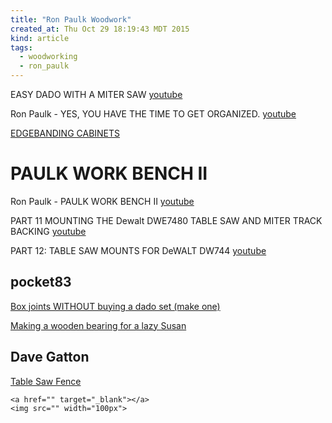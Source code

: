 ```yaml
---
title: "Ron Paulk Woodwork"
created_at: Thu Oct 29 18:19:43 MDT 2015
kind: article
tags:
  - woodworking
  - ron_paulk
---
```




EASY DADO WITH A MITER SAW <a href="https://www.youtube.com/watch?v=YynWuNeGuQY" target="_blank">youtube</a>


Ron Paulk - YES, YOU HAVE THE TIME TO GET ORGANIZED.
<a href="https://www.youtube.com/watch?v=vfxttuLVldQ" target="_blank">youtube</a>



<a href="https://www.youtube.com/watch?v=kYy9lR3Cym0" target="_blank">EDGEBANDING CABINETS</a>

# PAULK WORK BENCH II

Ron Paulk - PAULK WORK BENCH II
<a href="https://www.youtube.com/watch?v=KnNi6Tpp-ac" target="_blank">youtube</a>

PART 11 MOUNTING THE Dewalt DWE7480 TABLE SAW AND MITER TRACK BACKING
<a href="https://www.youtube.com/watch?v=F2rHdHrbtYI&index=13&list=PLB1ATCukiUGSEvdBc7NnqlmxHAwdx6C83" target="_blank">youtube</a>

PART 12: TABLE SAW MOUNTS FOR DeWALT DW744
<a href="https://www.youtube.com/watch?v=8ExSvvXdXNw&index=13&list=PLB1ATCukiUGRpTw3dlQFSk8uOmIEP3BJ1" target="_blank">youtube</a>


## pocket83

<a href="https://www.youtube.com/watch?v=jVuPF7GxC2s" target="_blank">Box joints WITHOUT buying a dado set (make one)</a>

<a href="https://www.youtube.com/watch?v=1-L3PW4J30w" target="_blank">Making a wooden bearing for a lazy Susan</a>


## Dave Gatton

<a href="https://www.youtube.com/watch?v=G2UBAkrYqWI" target="_blank">Table Saw Fence</a>

~~~~~~~~~~~~~~~~
<a href="" target="_blank"></a>
<img src="" width="100px">
~~~~~~~~~~~~~~~~

